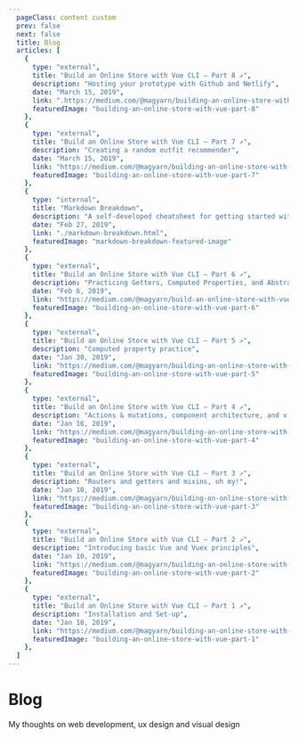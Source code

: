 ```yaml
---
  pageClass: content custom
  prev: false
  next: false
  title: Blog
  articles: [
    {
      type: "external",
      title: "Build an Online Store with Vue CLI — Part 8 ↗️",
      description: "Hosting your prototype with Github and Netlify",
      date: "March 15, 2019",
      link: ".https://medium.com/@magyarn/building-an-online-store-with-vue-cli-part-8-9bb6f2ca9978",
      featuredImage: "building-an-online-store-with-vue-part-8"
    },
    {
      type: "external",
      title: "Build an Online Store with Vue CLI — Part 7 ↗️",
      description: "Creating a random outfit recommender",
      date: "March 15, 2019",
      link: "https://medium.com/@magyarn/building-an-online-store-with-vue-cli-part-7-8e7c84172e19",
      featuredImage: "building-an-online-store-with-vue-part-7"
    },
    {
      type: "internal",
      title: "Markdown Breakdown",
      description: "A self-developed cheatsheet for getting started with markdown",
      date: "Feb 27, 2019",
      link: "./markdown-breakdown.html",
      featuredImage: "markdown-breakdown-featured-image"
    },
    {
      type: "external",
      title: "Build an Online Store with Vue CLI — Part 6 ↗️",
      description: "Practicing Getters, Computed Properties, and Abstract Page Components",
      date: "Feb 6, 2019",
      link: "https://medium.com/@magyarn/build-an-online-store-with-vue-cli-part-6-4482129d15f3",
      featuredImage: "building-an-online-store-with-vue-part-6"
    },
    {
      type: "external",
      title: "Build an Online Store with Vue CLI — Part 5 ↗️",
      description: "Computed property practice",
      date: "Jan 30, 2019",
      link: "https://medium.com/@magyarn/building-an-online-store-with-vue-cli-part-5-232a5c3436c",
      featuredImage: "building-an-online-store-with-vue-part-5"
    },
    {
      type: "external",
      title: "Build an Online Store with Vue CLI — Part 4 ↗️",
      description: "Actions & mutations, component architecture, and v-if",
      date: "Jan 16, 2019",
      link: "https://medium.com/@magyarn/building-an-online-store-with-vue-cli-part-4-612d99230f92",
      featuredImage: "building-an-online-store-with-vue-part-4"
    },
    {
      type: "external",
      title: "Build an Online Store with Vue CLI — Part 3 ↗️",
      description: "Routers and getters and mixins, oh my!",
      date: "Jan 10, 2019",
      link: "https://medium.com/@magyarn/building-on-online-store-with-vue-cli-part-3-c82abcd113ab",
      featuredImage: "building-an-online-store-with-vue-part-3"
    },
    {
      type: "external",
      title: "Build an Online Store with Vue CLI — Part 2 ↗️",
      description: "Introducing basic Vue and Vuex principles",
      date: "Jan 10, 2019",
      link: "https://medium.com/@magyarn/building-an-online-store-with-vue-cli-part-2-e62bec4603d",
      featuredImage: "building-an-online-store-with-vue-part-2"
    },
    {
      type: "external",
      title: "Build an Online Store with Vue CLI — Part 1 ↗️",
      description: "Installation and Set-up",
      date: "Jan 10, 2019",
      link: "https://medium.com/@magyarn/building-an-online-store-with-vue-cli-part-1-b48b0f7767f4",
      featuredImage: "building-an-online-store-with-vue-part-1"
    },
  ]
---
```


# Blog
My thoughts on web development, ux design and visual design

<FeaturedArticles :content="$page.frontmatter"/>